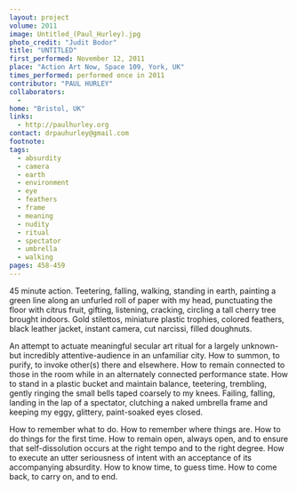 ```yaml
---
layout: project
volume: 2011
image: Untitled_(Paul_Hurley).jpg
photo_credit: "Judit Bodor"
title: "UNTITLED"
first_performed: November 12, 2011
place: "Action Art Now, Space 109, York, UK"
times_performed: performed once in 2011
contributor: "PAUL HURLEY"
collaborators: 
  - 
home: "Bristol, UK"
links: 
  - http://paulhurley.org
contact: drpauhurley@gmail.com
footnote: 
tags: 
  - absurdity
  - camera
  - earth
  - environment
  - eye
  - feathers
  - frame
  - meaning
  - nudity
  - ritual
  - spectator
  - umbrella
  - walking
pages: 458-459
---
```


45 minute action. Teetering, falling, walking, standing in earth, painting a green line along an unfurled roll of paper with my head, punctuating the floor with citrus fruit, gifting, listening, cracking, circling a tall cherry tree brought indoors. Gold stilettos, miniature plastic trophies, colored feathers, black leather jacket, instant camera, cut narcissi, filled doughnuts. 

An attempt to actuate meaningful secular art ritual for a largely unknown-but incredibly attentive-audience in an unfamiliar city. How to summon, to purify, to invoke other(s) there and elsewhere. How to remain connected to those in the room while in an alternately connected performance state. How to stand in a plastic bucket and maintain balance, teetering, trembling, gently ringing the small bells taped coarsely to my knees. Failing, falling, landing in the lap of a spectator, clutching a naked umbrella frame and keeping my eggy, glittery, paint-soaked eyes closed. 

How to remember what to do. How to remember where things are. How to do things for the first time. How to remain open, always open, and to ensure that self-dissolution occurs at the right tempo and to the right degree. How to execute an utter seriousness of intent with an acceptance of its accompanying absurdity. How to know time, to guess time. How to come back, to carry on, and to end.
